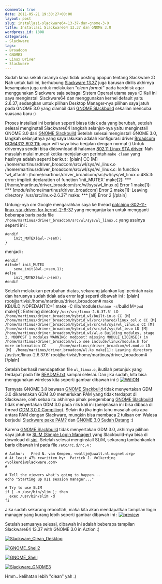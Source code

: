 ```yaml
---
comments: true
date: 2011-05-21 19:30:27+00:00
layout: post
slug: installasi-slackware64-13-37-dan-gnome-3-0
title: Installasi Slackware64 13.37 dan GNOME 3.0
wordpress_id: 1308
categories:
- Slackware
tags:
- Broadcom
- GNOME3
- Linux Driver
- Slackware
---
```


Sudah lama sekali rasanya saya tidak posting apapun tentang Slackware :D Nah untuk kali ini, berhubung [Slackware 13.37](http://martinusadyh.web.id/2011/04/28/slackware-13-37-is-released/) juga barusan dirilis akhirnya kesampaian juga untuk melakukan _"clean format"_ pada harddisk agar menggunakan Slackware saja sebagai Sistem Operasi utama saya :D Kali ini saya menginstall Slackware64 dan menggunakan kernel default yaitu 2.6.37, sedangkan untuk pilihan Desktop Manager-nya pilihan saya jatuh pada GNOME 3.0 yang diambil dari [GNOME Slackbuild](http://gnomeslackbuild.org/) sekalian mencoba suasana baru :)

Proses installasi ini berjalan seperti biasa tidak ada yang berubah, setelah selesai menginstall Slackware64 langkah selanjut-nya yaitu menginstall GNOME 3.0 dari [GNOME Slackbuild](http://gnomeslackbuild.org/) Setelah selesai menginstall GNOME 3.0, langkah selanjutnya yang saya lakukan adalah konfigurasi driver [Broadcom BCM4312 802.11b](http://martinusadyh.web.id/2009/09/27/konfigurasi-broadcom-bcm4312-80211b-di-slackware-130/) agar wifi saya bisa berjalan dengan normal :) Untuk drivernya sendiri bisa didownload di halaman [802.11 Linux STA driver](http://www.broadcom.com/support/802.11/linux_sta.php). Nah masalah mulai muncul ketika menjalankan perintah `make clean` yang hasilnya adalah seperti berikut :
[plain]
CC [M]  /home/martinus/driver_broadcom/src/wl/sys/wl_linux.o
/home/martinus/driver_broadcom/src/wl/sys/wl_linux.c: In function 'wl_attach':
/home/martinus/driver_broadcom/src/wl/sys/wl_linux.c:485:3: error: implicit declaration of function 'init_MUTEX'
make[2]: *** [/home/martinus/driver_broadcom/src/wl/sys/wl_linux.o] Error 1
make[1]: *** [_module_/home/martinus/driver_broadcom] Error 2
make[1]: Leaving directory `/usr/src/linux-2.6.37'
make: *** [all] Error 2
[/plain]
<!-- more -->
Untung-nya om Google mengarahkan saya ke thread [patching-802-11-linux-sta-driver-for-kernel-2-6-37](http://www.linuxquestions.org/questions/blog/frandalla-68463/patching-802-11-linux-sta-driver-for-kernel-2-6-37-3558/) yang menganjurkan untuk mengganti beberapa baris pada file `/home/martinus/driver_broadcom/src/wl/sys/wl_linux.c` yang asalnya seperti ini :

    
    
    #endif
    	init_MUTEX(&wl-;>sem);
    }
    



menjadi :

    
    
    #endif 
    #ifndef init_MUTEX
    	sema_init(&wl-;>sem,1);
    #else
    	init_MUTEX(&wl-;>sem);
    #endif
    



Setelah melakukan perubahan diatas, sekarang jalankan lagi perintah `make` dan harusnya sudah tidak ada error lagi seperti dibawah ini :
[plain]
root@artivisi:/home/martinus/driver_broadcom# make
KBUILD_NOPEDANTIC=1 make -C /lib/modules/`uname -r`/build M=`pwd`
make[1]: Entering directory `/usr/src/linux-2.6.37.6'
  LD      /home/martinus/driver_broadcom/hybrid_wl/built-in.o
  CC [M]  /home/martinus/driver_broadcom/hybrid_wl/src/shared/linux_osl.o
  CC [M]  /home/martinus/driver_broadcom/hybrid_wl/src/wl/sys/wl_linux.o
  CC [M]  /home/martinus/driver_broadcom/hybrid_wl/src/wl/sys/wl_iw.o
  LD [M]  /home/martinus/driver_broadcom/hybrid_wl/wl.o
  Building modules, stage 2.
  MODPOST 1 modules
WARNING: modpost: missing MODULE_LICENSE() in /home/martinus/driver_broadcom/wl.o
see include/linux/module.h for more information
  CC      /home/martinus/driver_broadcom/wl.mod.o
  LD [M]  /home/martinus/driver_broadcom/wl.ko
make[1]: Leaving directory `/usr/src/linux-2.6.37.6'
root@artivisi:/home/martinus/driver_broadcom#
[/plain]

Setelah berhasil mendapatkan file `wl_linux.o`, ikutilah petunjuk yang terdapat pada file [README.txt](http://www.broadcom.com/docs/linux_sta/README.txt) sampai selesai. Dan jika sudah, kita bisa menggunakan wireless kita seperti gambar dibawah ini :)
[![WifiON](http://farm4.static.flickr.com/3005/5743033089_33b0fef937.jpg)](http://www.flickr.com/photos/10243554@N02/5743033089/)

Ternyata GNOME 3.0 bawaan [GNOME Slackbuild](http://gnomeslackbuild.org/) tidak menyertakan GDM 3.0 dikarenakan GDM 3.0 memerlukan PAM yang tidak terdapat di Slackware, oleh sebab itu akhirnya pihak pengembang [GNOME Slackbuild](http://gnomeslackbuild.org/) tidak menyertakan GDM 3.0 pada rilis kali ini (penjelasan ini bisa dibaca di thread [GDM 3.0.0 Compiling](http://groups.google.com/group/gsb-users/browse_thread/thread/bf4a3bcae34ff6ac?pli=1)). Selain itu jika ingin tahu masalah ada apa antara PAM dengan Slackware, mungkin bisa membaca 2 tulisan om Walesa berjudul [Slackware pake PAM?](http://www.walecha.net/content/slackware-pake-pam) dan [GNOME 3.0 Sudah Datang](http://www.walecha.net/content/gnome-30-sudah-datang) :)

Karena [GNOME Slackbuild](http://gnomeslackbuild.org/) tidak menyertakan GDM 3.0, akhirnya pilihan saya jatuh ke [SLiM (Simple Login Manager)](http://slim.berlios.de/) yang Slackbuild-nya bisa di download di [sini](http://slackbuilds.org/repository/13.37/system/slim/). Setelah selesai menginstall SLiM, sekarang tambahkanlah baris dibawah ini pada file `/etc/rc.d/rc.4` :

    
    
    # Author:	Fred N. van Kempen, <waltje@uwalt.nl.mugnet.org>
    # At least 47% rewritten by:  Patrick J. Volkerding <volkerdi@slackware.com>
    #
    
    # Tell the viewers what's going to happen...
    echo "Starting up X11 session manager..."
    
    # Try to use SLIM
    if [ -x /usr/bin/slim ]; then
      exec /usr/bin/slim -d
    fi
    



Jika sudah sekarang rebootlah, maka kita akan mendapatkan tampilan login manager yang kurang lebih seperti gambar dibawah ini :
[![preview](http://farm6.static.flickr.com/5107/5743963438_d51e35da09.jpg)](http://www.flickr.com/photos/10243554@N02/5743963438/)

Setelah semuanya selesai, dibawah ini adalah beberapa tampilan Slackware64 13.37 with GNOME 3.0 in Action :)






    
[![Slackware_Clean_Desktop](http://farm6.static.flickr.com/5262/5743983168_f342c40771_m.jpg)](http://www.flickr.com/photos/10243554@N02/5743983168/)

    
[![GNOME_Shell2](http://farm4.static.flickr.com/3141/5743983164_9dcdb5374b_m.jpg)](http://www.flickr.com/photos/10243554@N02/5743983164/)





    
[![GNOME_Shell](http://farm3.static.flickr.com/2539/5743983160_52fe823219_m.jpg)](http://www.flickr.com/photos/10243554@N02/5743983160/)

    
[![Slackware_GNOME3](http://farm4.static.flickr.com/3368/5743992690_b6bde6750f_m.jpg)](http://www.flickr.com/photos/10243554@N02/5743992690/)




Hmm.. kelihatan lebih "clean" yah :)  
